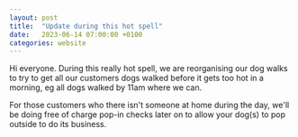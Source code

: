```yaml
---
layout: post
title:  "Update during this hot spell"
date:   2023-06-14 07:00:00 +0100
categories: website
---
```

Hi everyone. During this really hot spell, we are reorganising our dog walks to try to get all our customers dogs walked before it gets too hot in a morning, eg all dogs walked by 11am where we can. 

For those customers who there isn't someone at home during the day, we'll be doing free of charge pop-in checks later on to allow your dog(s) to pop outside to do its business.
